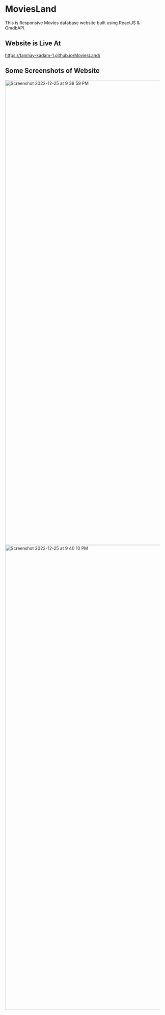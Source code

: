 # MoviesLand
This is Responsive Movies database website built using ReactJS & OmdbAPI.

## Website is Live At
https://tanmay-kadam-1.github.io/MoviesLand/

## Some Screenshots of Website
<img width="1512" alt="Screenshot 2022-12-25 at 9 39 59 PM" src="https://user-images.githubusercontent.com/113775745/209475080-8ba6a2dd-4553-4065-8dd4-517a93b99a7f.png">


<img width="1512" alt="Screenshot 2022-12-25 at 9 40 10 PM" src="https://user-images.githubusercontent.com/113775745/209475084-9b0c5318-a227-4ac2-8587-a6ec9050f957.png">
